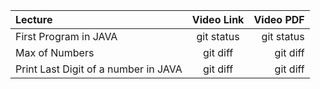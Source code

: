 | Lecture | Video Link | Video PDF |
| :---         |     :---:      |          ---: |
| First Program in JAVA   | git status     | git status    |
| Max of Numbers     | git diff       | git diff      |
| Print Last Digit of a number in JAVA     | git diff       | git diff      |
